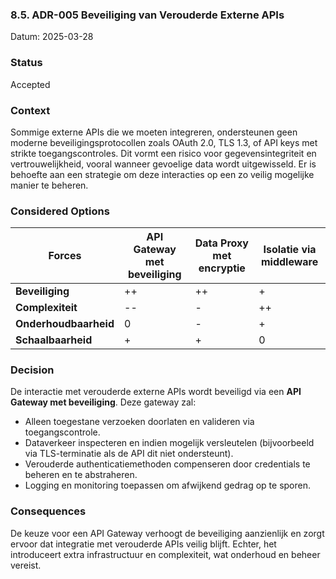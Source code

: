 ### 8.5. ADR-005 Beveiliging van Verouderde Externe APIs 
Datum: 2025-03-28  

### Status 
Accepted

### Context

Sommige externe APIs die we moeten integreren, ondersteunen geen moderne beveiligingsprotocollen zoals OAuth 2.0, TLS
1.3, of API keys met strikte toegangscontroles. Dit vormt een risico voor gegevensintegriteit en vertrouwelijkheid,
vooral wanneer gevoelige data wordt uitgewisseld. Er is behoefte aan een strategie om deze interacties op een zo veilig
mogelijke manier te beheren.

### Considered Options

| Forces                | API Gateway met beveiliging | Data Proxy met encryptie | Isolatie via middleware |
|-----------------------|-----------------------------|--------------------------|-------------------------|
| **Beveiliging**       | ++                          | ++                       | +                       |
| **Complexiteit**      | --                          | -                        | ++                      |
| **Onderhoudbaarheid** | 0                           | -                        | +                       |
| **Schaalbaarheid**    | +                           | +                        | 0                       |

### Decision

De interactie met verouderde externe APIs wordt beveiligd via een **API Gateway met beveiliging**. Deze gateway zal:

- Alleen toegestane verzoeken doorlaten en valideren via toegangscontrole.
- Dataverkeer inspecteren en indien mogelijk versleutelen (bijvoorbeeld via TLS-terminatie als de API dit niet
  ondersteunt).
- Verouderde authenticatiemethoden compenseren door credentials te beheren en te abstraheren.
- Logging en monitoring toepassen om afwijkend gedrag op te sporen.

### Consequences

De keuze voor een API Gateway verhoogt de beveiliging aanzienlijk en zorgt ervoor dat integratie met verouderde APIs
veilig blijft. Echter, het introduceert extra infrastructuur en complexiteit, wat onderhoud en beheer vereist.
